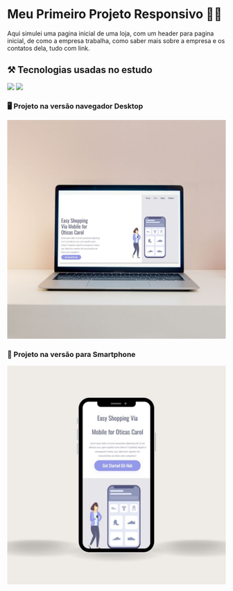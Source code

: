 <h1>Meu Primeiro Projeto Responsivo 👨‍💻 </h1>
<p>Aqui simulei uma pagina inicial de uma loja, com um header para pagina inicial, de como a empresa trabalha, como saber mais sobre a empresa e os contatos dela, tudo com link.</p>
<h2>⚒ Tecnologias usadas no estudo</h2>
 <img src="https://img.shields.io/badge/HTML-239120?style=for-the-badge&logo=html5&logoColor=white"/>
 <img src="https://img.shields.io/badge/CSS-239120?&style=for-the-badge&logo=css3&logoColor=white"/>
 <h3>🖥 Projeto na versão navegador Desktop</h3>
 <img src="https://github.com/dumaartins/primeiro-projeto-responsivo/blob/main/assets/Versao-Desktop-projeto-responsivo.jpg?raw=true" alt="Desktop" width="700"/>
 <h3>📱 Projeto na versão para Smartphone</h3>
<img src="https://github.com/dumaartins/primeiro-projeto-responsivo/blob/main/assets/Versao-Smartphone-projeto-responsivo(2).png?raw=true" alt="Cellphone" width="700"/>
